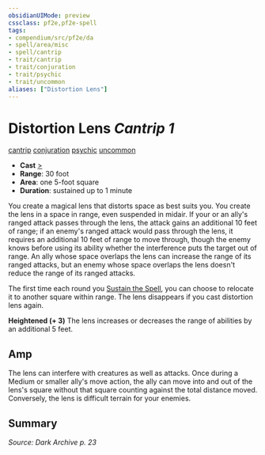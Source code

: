 ```yaml
---
obsidianUIMode: preview
cssclass: pf2e,pf2e-spell
tags:
- compendium/src/pf2e/da
- spell/area/misc
- spell/cantrip
- trait/cantrip
- trait/conjuration
- trait/psychic
- trait/uncommon
aliases: ["Distortion Lens"]
---
```

# Distortion Lens *Cantrip 1*   
[cantrip](cantrip.md "Cantrip Spell Trait")  [conjuration](conjuration.md "Conjuration School Trait")  [psychic](Reference/Rules/Traits/psychic-da.md "Psychic Class Trait")  [uncommon](uncommon.md "Uncommon Rarity Trait")  

- **Cast** [>](chapter-9-playing-the-game.md#Actions "Single Action") 
- **Range**: 30 foot
- **Area**: one 5-foot square
- **Duration**: sustained up to 1 minute

You create a magical lens that distorts space as best suits you. You create the lens in a space in range, even suspended in midair. If your or an ally's ranged attack passes through the lens, the attack gains an additional 10 feet of range; if an enemy's ranged attack would pass through the lens, it requires an additional 10 feet of range to move through, though the enemy knows before using its ability whether the interference puts the target out of range. An ally whose space overlaps the lens can increase the range of its ranged attacks, but an enemy whose space overlaps the lens doesn't reduce the range of its ranged attacks.

The first time each round you [Sustain the Spell](sustain-a-spell.md), you can choose to relocate it to another square within range. The lens disappears if you cast distortion lens again.

**Heightened (+ 3)** The lens increases or decreases the range of abilities by an additional 5 feet.

## Amp

The lens can interfere with creatures as well as attacks. Once during a Medium or smaller ally's move action, the ally can move into and out of the lens's square without that square counting against the total distance moved. Conversely, the lens is difficult terrain for your enemies.

## Summary

*Source: Dark Archive p. 23*